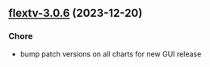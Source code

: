 

## [flextv-3.0.6](https://github.com/truecharts/charts/compare/flextv-3.0.5...flextv-3.0.6) (2023-12-20)

### Chore

- bump patch versions on all charts for new GUI release
  
  